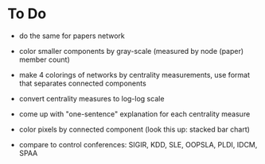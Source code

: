 # To Do

- do the same for papers network

- color smaller components by gray-scale (measured by node (paper) member count)
- make 4 colorings of networks by centrality measurements, use format that separates connected components

- convert centrality measures to log-log scale

- come up with "one-sentence" explanation for each centrality measure

- color pixels by connected component (look this up: stacked bar chart)

- compare to control conferences: SIGIR, KDD, SLE, OOPSLA, PLDI, IDCM, SPAA

